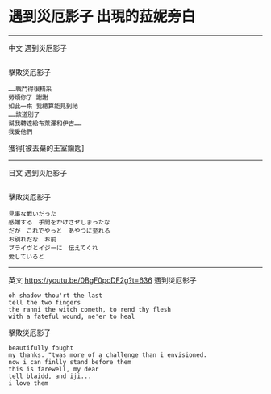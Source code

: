 # 遇到災厄影子 出現的菈妮旁白
---
中文
遇到災厄影子
```
```

擊敗災厄影子
```
……戰鬥得很精采
勞煩你了 謝謝
如此一來 我總算能見到祂
……該道別了
幫我轉達給布萊澤和伊吉……
我愛他們
```
獲得[被丟棄的王室鑰匙]

---
日文
遇到災厄影子
```
```
擊敗災厄影子
```
見事な戦いだった
感謝する　手間をかけさせしまったな
だが　これでやっと　あやつに至れる
お別れだな　お前
ブライヴとイジーに　伝えてくれ
愛していると

```

---
英文
https://youtu.be/0BgF0pcDF2g?t=636
遇到災厄影子
```
oh shadow thou'rt the last 
tell the two fingers 
the ranni the witch cometh, to rend thy flesh
with a fateful wound, ne'er to heal
```
擊敗災厄影子
```
beautifully fought 
my thanks. "twas more of a challenge than i envisioned.
now i can finlly stand before them
this is farewell, my dear
tell blaidd, and iji...
i love them 
```
